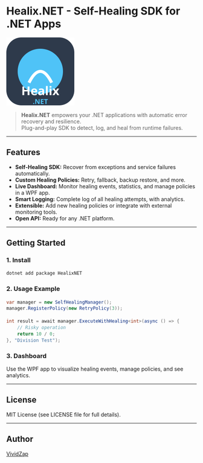 # Healix.NET - Self-Healing SDK for .NET Apps

<img src="logo.svg" alt="Healix.NET Logo" width="180"/>

> **Healix.NET** empowers your .NET applications with automatic error recovery and resilience.  
> Plug-and-play SDK to detect, log, and heal from runtime failures.

---

## Features

- **Self-Healing SDK:** Recover from exceptions and service failures automatically.
- **Custom Healing Policies:** Retry, fallback, backup restore, and more.
- **Live Dashboard:** Monitor healing events, statistics, and manage policies in a WPF app.
- **Smart Logging:** Complete log of all healing attempts, with analytics.
- **Extensible:** Add new healing policies or integrate with external monitoring tools.
- **Open API:** Ready for any .NET platform.

---

## Getting Started

### 1. Install

```sh
dotnet add package HealixNET
```

### 2. Usage Example

```csharp
var manager = new SelfHealingManager();
manager.RegisterPolicy(new RetryPolicy(3));

int result = await manager.ExecuteWithHealing<int>(async () => {
    // Risky operation
    return 10 / 0;
}, "Division Test");
```

### 3. Dashboard

Use the WPF app to visualize healing events, manage policies, and see analytics.

---

## License

MIT License (see LICENSE file for full details).

---

## Author

[VividZap](https://github.com/VividZap)
